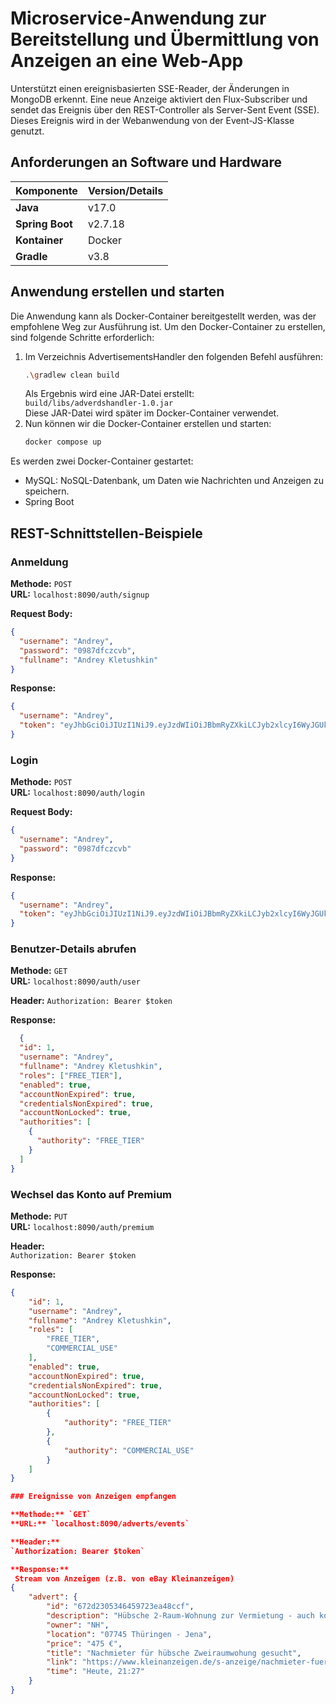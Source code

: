 # Microservice-Anwendung zur Bereitstellung und Übermittlung von Anzeigen an eine Web-App
Unterstützt einen ereignisbasierten SSE-Reader, der Änderungen in MongoDB erkennt.
Eine neue Anzeige aktiviert den Flux-Subscriber und sendet das Ereignis über den REST-Controller als Server-Sent Event (SSE). 
Dieses Ereignis wird in der Webanwendung von der Event-JS-Klasse genutzt.

## Anforderungen an Software und Hardware

| Komponente         | Version/Details                          |
|--------------------|------------------------------------------|
| **Java**           | v17.0                                    |
| **Spring Boot**    | v2.7.18                                  |
| **Kontainer**      | Docker                                   |
| **Gradle**         | v3.8                                     |

## Anwendung erstellen und starten

Die Anwendung kann als Docker-Container bereitgestellt werden, was der empfohlene Weg zur Ausführung ist. Um den Docker-Container zu erstellen, sind folgende Schritte erforderlich:

1. Im Verzeichnis AdvertisementsHandler den folgenden Befehl ausführen:
    ```bash
   .\gradlew clean build
    ```
   Als Ergebnis wird eine JAR-Datei erstellt: <br>
`build/libs/adverdshandler-1.0.jar` <br>
Diese JAR-Datei wird später im Docker-Container verwendet. <br>
2. Nun können wir die Docker-Container erstellen und starten:
    ```bash
   docker compose up
    ```
Es werden zwei Docker-Container gestartet:

- MySQL: NoSQL-Datenbank, um Daten wie Nachrichten und Anzeigen zu speichern.
- Spring Boot

## REST-Schnittstellen-Beispiele

### Anmeldung

**Methode:** `POST`  
**URL:** `localhost:8090/auth/signup`

**Request Body:**
```json
{
  "username": "Andrey",
  "password": "0987dfczcvb",
  "fullname": "Andrey Kletushkin"
}
```
**Response:**
```json
{
  "username": "Andrey",
  "token": "eyJhbGciOiJIUzI1NiJ9.eyJzdWIiOiJBbmRyZXkiLCJyb2xlcyI6WyJGUkVFX1RJRVIiXSwiaWF0IjoxNzMwODEwNzE1LCJleHAiOjE3MzA4MTQzMTV9.umBBFlwN7Rb5wI629lk6nlHOz_lO4BSGuvdcPi9MItY"
}
```

### Login

**Methode:** `POST`  
**URL:** `localhost:8090/auth/login`

**Request Body:**
```json
{
  "username": "Andrey",
  "password": "0987dfczcvb"
}

```
**Response:**
```json
{
  "username": "Andrey",
  "token": "eyJhbGciOiJIUzI1NiJ9.eyJzdWIiOiJBbmRyZXkiLCJyb2xlcyI6WyJGUkVFX1RJRVIiXSwiaWF0IjoxNzMwODEwNzE1LCJleHAiOjE3MzA4MTQzMTV9.umBBFlwN7Rb5wI629lk6nlHOz_lO4BSGuvdcPi9MItY"
}
```


### Benutzer-Details abrufen

**Methode:** `GET`  
**URL:** `localhost:8090/auth/user`

**Header:**
`Authorization: Bearer $token`

**Response:**
```json
  {
  "id": 1,
  "username": "Andrey",
  "fullname": "Andrey Kletushkin",
  "roles": ["FREE_TIER"],
  "enabled": true,
  "accountNonExpired": true,
  "credentialsNonExpired": true,
  "accountNonLocked": true,
  "authorities": [
    {
      "authority": "FREE_TIER"
    }
  ]
}
```

### Wechsel das Konto auf Premium

**Methode:** `PUT`  
**URL:** `localhost:8090/auth/premium`

**Header:**  
`Authorization: Bearer $token`

**Response:**
```json
{
    "id": 1,
    "username": "Andrey",
    "fullname": "Andrey Kletushkin",
    "roles": [
        "FREE_TIER",
        "COMMERCIAL_USE"
    ],
    "enabled": true,
    "accountNonExpired": true,
    "credentialsNonExpired": true,
    "accountNonLocked": true,
    "authorities": [
        {
            "authority": "FREE_TIER"
        },
        {
            "authority": "COMMERCIAL_USE"
        }
    ]
}

### Ereignisse von Anzeigen empfangen

**Methode:** `GET`  
**URL:** `localhost:8090/adverts/events`

**Header:**
`Authorization: Bearer $token`

**Response:**
 Stream von Anzeigen (z.B. von eBay Kleinanzeigen)
{
    "advert": {
        "id": "672d2305346459723ea48ccf",
        "description": "Hübsche 2-Raum-Wohnung zur Vermietung - auch komplett möbliert!Diese charmante 2-Raum-Wohnung im 1. Obergeschoss eines gepflegten Mehrfamilienhauses bietet auf 48 m² einen idealen Rückzugsort und eine hohe Lebensqualität. Sie ist ab sofort zu vermieten und eignet sich perfekt für Singles oder Paare.Details zur Wohnung:Wohnfläche: 48 m², gut geschnitten und lichtdurchflutetZimmer: 2 großzügige Räume – ein helles Wohnzimmer mit offener Küche und ein komfortables SchlafzimmerBad: Voll gefliest mit Badewanne und für angenehmes LüftenvielZugang: Direkt über eine Treppe innerhalb der Wohnung erreichbar, mit zusätzlicher Abstellfläche unter der Treppe – perfekt für Stauraum!Die Wohnung liegt nur wenige Minuten vom Bahnhof entfernt. Trotz der Nähe zum Bahnhof sind die Züge kaum hörbar, sodass Sie keine Lärmbelästigung zu befürchten haben. Ein geschlossener Innenhof steht Ihnen zur Verfügung, der bei schönem Wetter auch zum Grillen genutzt werden kann.Miete:Kaltmiete: 474,37 €Nebenkosten: 125 € (inklusive Heizung, Wasser etc.)Optional: Möblierung inklusive! Die Wohnung kann auf Wunsch komplett möbliert übernommen werden – mit allen Möbeln, Elektrogeräten und Lampen, sodass Sie sofort einziehen können, ohne zusätzliche Anschaffungen tätigen zu müssen. Alles für gesamt 850 € – perfekt für einen unkomplizierten Start in Ihr neues Zuhause!Kontakt: Für weitere Informationen oder einen Besichtigungstermin stehe ich gerne zur Verfügung.Vermieter Saaletalimmobilien",
        "owner": "NH",
        "location": "07745 Thüringen - Jena",
        "price": "475 €",
        "title": "Nachmieter für hübsche Zweiraumwohung gesucht",
        "link": "https://www.kleinanzeigen.de/s-anzeige/nachmieter-fuer-huebsche-zweiraumwohung-gesucht/2915686471-203-3771",
        "time": "Heute, 21:27"
    }
}





